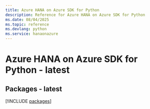 ```yaml
---
title: Azure HANA on Azure SDK for Python
description: Reference for Azure HANA on Azure SDK for Python
ms.date: 08/04/2025
ms.topic: reference
ms.devlang: python
ms.service: hanaonazure
---
```

# Azure HANA on Azure SDK for Python - latest
## Packages - latest
[!INCLUDE [packages](hana-on-azure-index.md)]